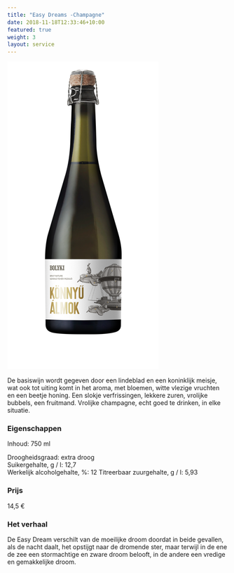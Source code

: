 ```yaml
---
title: "Easy Dreams -Champagne"
date: 2018-11-18T12:33:46+10:00
featured: true
weight: 3
layout: service
---
```

![Bolyki13](/images/bolyki13.png)

De basiswijn wordt gegeven door een lindeblad en een koninklijk meisje, wat ook tot uiting komt in het aroma, met bloemen, witte vlezige vruchten en een beetje honing. Een slokje verfrissingen, lekkere zuren, vrolijke bubbels, een fruitmand. Vrolijke champagne, echt goed te drinken, in elke situatie.

### Eigenschappen  

Inhoud: 750 ml  

Droogheidsgraad: extra droog  
Suikergehalte, g / l: 12,7  
Werkelijk alcoholgehalte, %: 12
Titreerbaar zuurgehalte, g / l: 5,93  

### Prijs

14,5 €

### Het verhaal

De Easy Dream verschilt van de moeilijke droom doordat in beide gevallen, als de nacht daalt, het opstijgt naar de dromende ster, maar terwijl in de ene de zee een stormachtige en zware droom belooft, in de andere een vredige en gemakkelijke droom.
